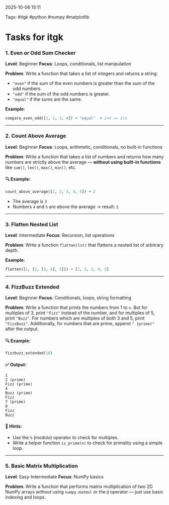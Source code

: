 2025-10-06 15:11

Tags: #itgk #python #numpy #matplotlib

# Tasks for itgk
### **1. Even or Odd Sum Checker**

**Level**: Beginner
**Focus**: Loops, conditionals, list manipulation

**Problem**:
Write a function that takes a list of integers and returns a string:

* `"even"` if the sum of the even numbers is greater than the sum of the odd numbers.
* `"odd"` if the sum of the odd numbers is greater.
* `"equal"` if the sums are the same.

**Example**:

```python
compare_even_odd([1, 2, 3, 4]) ➞ "equal"  # 2+4 == 1+3
```

---
### **2. Count Above Average**

**Level**: Beginner
**Focus**: Loops, arithmetic, conditionals, no built-in functions

**Problem**:
Write a function that takes a list of numbers and returns how many numbers are strictly above the average — **without using built-in functions** like `sum()`, `len()`, `max()`, `min()`, etc.

#### 🔍 Example:

```python
count_above_average([1, 2, 3, 4, 5]) ➞ 2
```

* The average is `3`
* Numbers `4` and `5` are above the average → result: `2`
---
### **3. Flatten Nested List**

**Level**: Intermediate
**Focus**: Recursion, list operations

**Problem**:
Write a function `flatten(lst)` that flattens a nested list of arbitrary depth.

**Example**:

```python
flatten([1, [2, [3, 4], 5]]) ➞ [1, 2, 3, 4, 5]
```

---
### **4. FizzBuzz Extended**

**Level**: Beginner
**Focus**: Conditionals, loops, string formatting

**Problem**:
Write a function that prints the numbers from 1 to `n`. But for multiples of 3, print `"Fizz"` instead of the number, and for multiples of 5, print `"Buzz"`. For numbers which are multiples of both 3 and 5, print `"FizzBuzz"`. Additionally, for numbers that are prime, append `" (prime)"` after the output.

#### 🔍 Example:

```python
fizzbuzz_extended(10)
```

#### ✅ Output:

```
1
2 (prime)
Fizz (prime)
4
Buzz (prime)
Fizz
7 (prime)
8
Fizz
Buzz
```

#### 🧠 Hints:

* Use the `%` (modulo) operator to check for multiples.
* Write a helper function `is_prime(n)` to check for primality using a simple loop.

---
### **5. Basic Matrix Multiplication**

**Level**: Easy-Intermediate
**Focus**: NumPy basics

**Problem**:
Write a function that performs matrix multiplication of two 2D NumPy arrays *without* using `numpy.matmul` or the `@` operator — just use basic indexing and loops.
